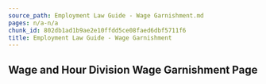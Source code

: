 ```yaml
---
source_path: Employment Law Guide - Wage Garnishment.md
pages: n/a-n/a
chunk_id: 802db1ad1b9ae2e10ffdd5ce08faed6dbf5711f6
title: Employment Law Guide - Wage Garnishment
---
```

## Wage and Hour Division Wage Garnishment Page
